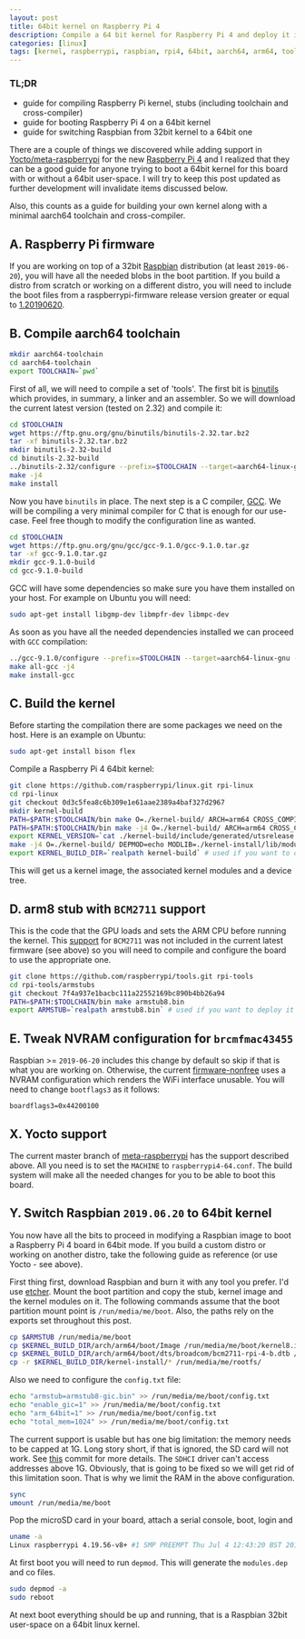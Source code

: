 ```yaml
---
layout:	post
title: 64bit kernel on Raspberry Pi 4
description: Compile a 64 bit kernel for Raspberry Pi 4 and deploy it in a Raspbian image
categories: [linux]
tags: [kernel, raspberrypi, raspbian, rpi4, 64bit, aarch64, arm64, toolchain, gcc]
---
```


### TL;DR

- guide for compiling Raspberry Pi kernel, stubs (including toolchain and cross-compiler)
- guide for booting Raspberry Pi 4 on a 64bit kernel
- guide for switching Raspbian from 32bit kernel to a 64bit one

There are a couple of things we discovered while adding support in [Yocto/meta-raspberrypi](https://github.com/agherzan/meta-raspberrypi) for the new [Raspberry Pi 4](https://www.raspberrypi.org/products/raspberry-pi-4-model-b/) and I realized that they can be a good guide for anyone trying to boot a 64bit kernel for this board with or without a 64bit user-space. I will try to keep this post updated as further development will invalidate items discussed below.

Also, this counts as a guide for building your own kernel along with a minimal aarch64 toolchain and cross-compiler.

## A. Raspberry Pi firmware

If you are working on top of a 32bit [Raspbian](https://www.raspberrypi.org/downloads/raspbian/) distribution (at least `2019-06-20`), you will have all the needed blobs in the boot partition. If you build a distro from scratch or working on a different distro, you will need to include the boot files from a raspberrypi-firmware release version greater or equal to [1.20190620](https://github.com/raspberrypi/firmware/releases/tag/1.20190620).

## B. Compile aarch64 toolchain

```sh
mkdir aarch64-toolchain
cd aarch64-toolchain
export TOOLCHAIN=`pwd`
```

First of all, we will need to compile a set of 'tools'. The first bit is [binutils](https://www.gnu.org/software/binutils/) which provides, in summary, a linker and an assembler. So we will download the current latest version (tested on 2.32) and compile it:

```sh
cd $TOOLCHAIN
wget https://ftp.gnu.org/gnu/binutils/binutils-2.32.tar.bz2
tar -xf binutils-2.32.tar.bz2
mkdir binutils-2.32-build
cd binutils-2.32-build
../binutils-2.32/configure --prefix=$TOOLCHAIN --target=aarch64-linux-gnu --disable-nls
make -j4
make install
```

Now you have `binutils` in place. The next step is a C compiler, [GCC](https://gcc.gnu.org/). We will be compiling a very minimal compiler for C that is enough for our use-case. Feel free though to modify the configuration line as wanted.

```sh
cd $TOOLCHAIN
wget https://ftp.gnu.org/gnu/gcc/gcc-9.1.0/gcc-9.1.0.tar.gz
tar -xf gcc-9.1.0.tar.gz
mkdir gcc-9.1.0-build
cd gcc-9.1.0-build
```

GCC will have some dependencies so make sure you have them installed on your host. For example on Ubuntu you will need:

```sh
sudo apt-get install libgmp-dev libmpfr-dev libmpc-dev
```

As soon as you have all the needed dependencies installed we can proceed with `GCC` compilation:

```sh
../gcc-9.1.0/configure --prefix=$TOOLCHAIN --target=aarch64-linux-gnu --with-newlib --without-headers --disable-nls --disable-shared --disable-threads --disable-libssp --disable-decimal-float --disable-libquadmath --disable-libvtv --disable-libgomp --disable-libatomic --enable-languages=c
make all-gcc -j4
make install-gcc
```

## C. Build the kernel

Before starting the compilation there are some packages we need on the host. Here is an example on Ubuntu:

```sh
sudo apt-get install bison flex
```

Compile a Raspberry Pi 4 64bit kernel:

```sh
git clone https://github.com/raspberrypi/linux.git rpi-linux
cd rpi-linux
git checkout 0d3c5fea8c6b309e1e61aae2389a4baf327d2967
mkdir kernel-build
PATH=$PATH:$TOOLCHAIN/bin make O=./kernel-build/ ARCH=arm64 CROSS_COMPILE=aarch64-linux-gnu-  bcm2711_defconfig
PATH=$PATH:$TOOLCHAIN/bin make -j4 O=./kernel-build/ ARCH=arm64 CROSS_COMPILE=aarch64-linux-gnu-
export KERNEL_VERSION=`cat ./kernel-build/include/generated/utsrelease.h | sed -e 's/.*"\(.*\)".*/\1/'`
make -j4 O=./kernel-build/ DEPMOD=echo MODLIB=./kernel-install/lib/modules/${KERNEL_VERSION} INSTALL_FW_PATH=./kernel-install/lib/firmware modules_install
export KERNEL_BUILD_DIR=`realpath kernel-build` # used if you want to deploy it to raspbian, ignore otherwise
```

This will get us a kernel image, the associated kernel modules and a device tree.

## D. arm8 stub with `BCM2711` support

This is the code that the GPU loads and sets the ARM CPU before running the kernel. This [support](https://github.com/raspberrypi/tools/commit/7f4a937e1bacbc111a22552169bc890b4bb26a94) for `BCM2711` was not included in the current latest firmware (see above) so you will need to compile and configure the board to use the appropriate one.

```sh
git clone https://github.com/raspberrypi/tools.git rpi-tools
cd rpi-tools/armstubs
git checkout 7f4a937e1bacbc111a22552169bc890b4bb26a94
PATH=$PATH:$TOOLCHAIN/bin make armstub8.bin
export ARMSTUB=`realpath armstub8.bin` # used if you want to deploy it to raspbian, ignore otherwise
```

## E. Tweak NVRAM configuration for `brcmfmac43455`

Raspbian >= `2019-06-20` includes this change by default so skip if that is what you are working on. Otherwise, the current [firmware-nonfree](https://github.com/RPi-Distro/firmware-nonfree) uses a NVRAM configuration which renders the WiFi interface unusable. You will need to change `bootflags3` as it follows:

```
boardflags3=0x44200100
```

## X. Yocto support

The current master branch of [meta-raspberrypi](https://github.com/agherzan/meta-raspberrypi) has the support described above. All you need is to set the `MACHINE` to `raspberrypi4-64.conf`. The build system will make all the needed changes for you to be able to boot this board.

## Y. Switch Raspbian `2019.06.20` to 64bit kernel

You now have all the bits to proceed in modifying a Raspbian image to boot a Raspberry Pi 4 board in 64bit mode. If you build a custom distro or working on another distro, take the following guide as reference (or use Yocto - see above).

First thing first, download Raspbian and burn it with any tool you prefer. I'd use [etcher](https://www.balena.io/etcher/). Mount the boot partition and copy the stub, kernel image and the kernel modules on it. The following commands assume that the boot partition mount point is `/run/media/me/boot`. Also, the paths rely on the exports set throughout this post.

```sh
cp $ARMSTUB /run/media/me/boot
cp $KERNEL_BUILD_DIR/arch/arm64/boot/Image /run/media/me/boot/kernel8.img
cp $KERNEL_BUILD_DIR/arch/arm64/boot/dts/broadcom/bcm2711-rpi-4-b.dtb /run/media/me/boot/
cp -r $KERNEL_BUILD_DIR/kernel-install/* /run/media/me/rootfs/
```

Also we need to configure the `config.txt` file:

```sh
echo "armstub=armstub8-gic.bin" >> /run/media/me/boot/config.txt 
echo "enable_gic=1" >> /run/media/me/boot/config.txt 
echo "arm_64bit=1" >> /run/media/me/boot/config.txt
echo "total_mem=1024" >> /run/media/me/boot/config.txt
```

The current support is usable but has one big limitation: the memory needs to be capped at 1G. Long story short, if that is ignored, the SD card will not work. See [this](https://github.com/raspberrypi/linux/commit/cdb78ce891f6c6367a69c0a46b5779a58164bd4b#diff-634f284364ba43ef69912111615b08ef) commit for more details. The `SDHCI` driver can't access addresses above 1G. Obviously, that is going to be fixed so we will get rid of this limitation soon. That is why we limit the RAM in the above configuration.

```sh
sync
umount /run/media/me/boot
```

Pop the microSD card in your board, attach a serial console, boot, login and

```sh
uname -a
Linux raspberrypi 4.19.56-v8+ #1 SMP PREEMPT Thu Jul 4 12:43:20 BST 2019 aarch64 GNU/Linux
```

At first boot you will need to run `depmod`. This will generate the `modules.dep` and co files.

```sh
sudo depmod -a
sudo reboot
```

At next boot everything should be up and running, that is a Raspbian 32bit user-space on a 64bit linux kernel.
